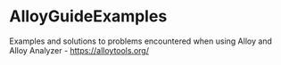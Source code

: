 # AlloyGuideExamples
Examples and solutions to problems encountered when using Alloy and Alloy Analyzer - https://alloytools.org/ 
